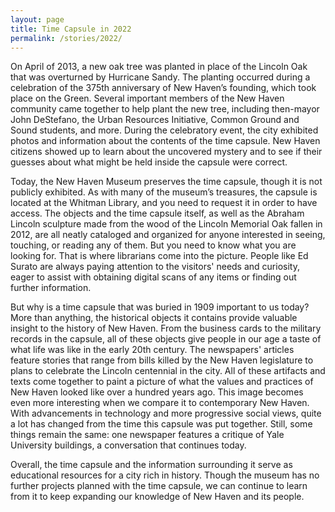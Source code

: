 ```yaml
---
layout: page
title: Time Capsule in 2022
permalink: /stories/2022/
---
```


On April of 2013, a new oak tree was planted in place of the Lincoln Oak that was overturned by Hurricane Sandy. The planting occurred during a celebration of the 375th anniversary of New Haven’s founding, which took place on the Green. Several important members of the New Haven community came together to help plant the new tree, including then-mayor John DeStefano, the Urban Resources Initiative, Common Ground and Sound students, and more. During the celebratory event, the city exhibited photos and information about the contents of the time capsule. New Haven citizens showed up to learn about the uncovered mystery and to see if their guesses about what might be held inside the capsule were correct. 

Today, the New Haven Museum preserves the time capsule, though it is not publicly exhibited. As with many of the museum’s treasures, the capsule is located at the Whitman Library, and you need to request it in order to have access. The objects and the time capsule itself, as well as the Abraham Lincoln sculpture made from the wood of the Lincoln Memorial Oak fallen in 2012, are all neatly cataloged and organized for anyone interested in seeing, touching, or reading any of them. But you need to know what you are looking for. That is where librarians come into the picture. People like Ed Surato are always paying attention to the visitors' needs and curiosity, eager to assist with obtaining digital scans of any items or finding out further information. 



But why is a time capsule that was buried in 1909 important to us today? More than anything, the historical objects it contains provide valuable insight to the history of New Haven. From the business cards to the military records in the capsule, all of these objects give people in our age a taste of what life was like in the early 20th century. The newspapers' articles feature stories that range from bills killed by the New Haven legislature to plans to celebrate the Lincoln centennial in the city. All of these artifacts and texts come together to paint a picture of what the values and practices of New Haven looked like over a hundred years ago. This image becomes even more interesting when we compare it to contemporary New Haven. With advancements in technology and more progressive social views, quite a lot has changed from the time this capsule was put together. Still, some things remain the same: one newspaper features a critique of Yale University buildings, a conversation that continues today. 

Overall, the time capsule and the information surrounding it serve as educational resources for a city rich in history. Though the museum has no further projects planned with the time capsule, we can continue to learn from it to keep expanding our knowledge of New Haven and its people.
